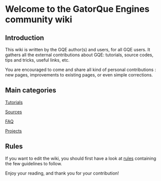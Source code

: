 # Welcome to the GatorQue Engines community wiki #

## Introduction ##

This wiki is written by the GQE author(s) and users, for all GQE users. It gathers all the external contributions about GQE: tutorials, source codes, tips and tricks, useful links, etc.

You are encouraged to come and share all kind of personal contributions : new pages, improvements to existing pages, or even simple corrections.

## Main categories ##

[Tutorials](Tutorials.md)

[Sources](Sources.md)

[FAQ](FAQ.md)

[Projects](Projects.md)

## Rules ##

If you want to edit the wiki, you should first have a look at [rules](rules.md) containing the few guidelines to follow.

Enjoy your reading, and thank you for your contribution!